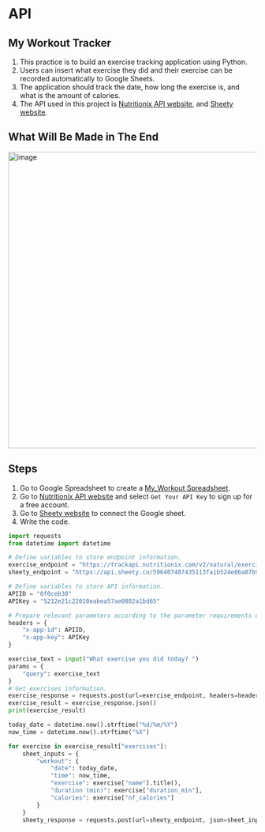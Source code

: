 # API

## My Workout Tracker

1. This practice is to build an exercise tracking application using Python.
2. Users can insert what exercise they did and their exercise can be recorded automatically to Google Sheets.
3. The application should track the date, how long the exercise is, and what is the amount of calories.
4. The API used in this project is [Nutritionix API website](https://www.nutritionix.com/business/api), and [Sheety website](https://sheety.co/).

## What Will Be Made in The End

[<img width="600" alt="image" src="https://github.com/ShiyuFan0820/CSLearningNote/assets/149340606/34cf8b9d-4169-42ab-b70d-9d3ef5eb74dd">
](https://youtu.be/ZgfGhCOs71U)

## Steps

1. Go to Google Spreadsheet to create a [My_Workout Spreadsheet](https://docs.google.com/spreadsheets/d/11Ov7eWig5ZOEH1P89ALjBA7K5Z95qLASuILEwQU6u1o/edit#gid=0).
2. Go to [Nutritionix API website](https://www.nutritionix.com/business/api) and select `Get Your API Key` to sign up for a free account.
3. Go to [Sheety website](https://sheety.co/) to connect the Google sheet.
4. Write the code.
```py
import requests
from datetime import datetime

# Define variables to store endpoint information.
exercise_endpoint = "https://trackapi.nutritionix.com/v2/natural/exercise"
sheety_endpoint = "https://api.sheety.co/596407487435113fa1b524e86a87b95d/workoutTracker/workouts"

# Define variables to store API information.
APIID = "0f0ceb38"
APIKey = "5212e21c22010eabea57ae0802a1bd65"

# Prepare relevant parameters according to the parameter requirements on the website.
headers = {
    "x-app-id": APIID,
    "x-app-key": APIKey
}

exercise_text = input("What exercise you did today? ")
params = {
    "query": exercise_text
}
# Get exercises information.
exercise_response = requests.post(url=exercise_endpoint, headers=headers, json=params)
exercise_result = exercise_response.json()
print(exercise_result)

today_date = datetime.now().strftime("%d/%m/%Y")
now_time = datetime.now().strftime("%X")

for exercise in exercise_result["exercises"]:
    sheet_inputs = {
        "workout": {
            "date": today_date,
            "time": now_time,
            "exercise": exercise["name"].title(),
            "duration (min)": exercise["duration_min"],
            "calories": exercise["nf_calories"]
        }
    }
    sheety_response = requests.post(url=sheety_endpoint, json=sheet_inputs)
```
